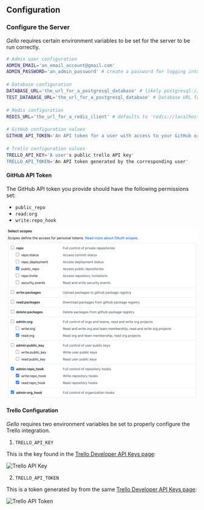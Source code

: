 ## Configuration

### Configure the Server

_Gello_ requires certain environment variables to be set for the server to be run correctly.

```bash
# Admin user configuration
ADMIN_EMAIL='an_email_account@gmail.com'
ADMIN_PASSWORD='an_admin_password' # create a password for logging into gello

# Database configuration
DATABASE_URL='the_url_for_a_postgresql_database' # likely postgresql://localhost:5432/your_postgresql_database_name
TEST_DATABASE_URL='the_url_for_a_postgresql_database' # Database URL for your test database (used for testing)

# Redis configuration
REDIS_URL='the_url_for_a_redis_client' # defaults to 'redis://localhost:6379/0'

# GitHub configuration values
GITHUB_API_TOKEN='An API token for a user with access to your GitHub organization'

# Trello configuration values
TRELLO_API_KEY='A user's public trello API key'
TRELLO_API_TOKEN='An API token generated by the corresponding user'
```

#### GitHub API Token

The GitHub API token you provide should have the following permissions set:

* `public_repo`
* `read:org`
* `write:repo_hook`

![GitHub API Token Permissions](https://github.com/DataDog/gello/blob/master/images/permissions.png)

#### Trello Configuration

_Gello_ requires two environment variables be set to properly configure the Trello integration.

1. `TRELLO_API_KEY`

This is the key found in the [Trello Developer API Keys page](https://trello.com/app-key):

![Trello API Key](https://github.com/DataDog/gello/blob/master/images/developer_api_key.png)

2. `TRELLO_API_TOKEN`

This is a token generated by from the same [Trello Developer API Keys page](https://trello.com/app-key):

![Trello API Token](https://github.com/DataDog/gello/blob/master/images/trello_api_token.png)
